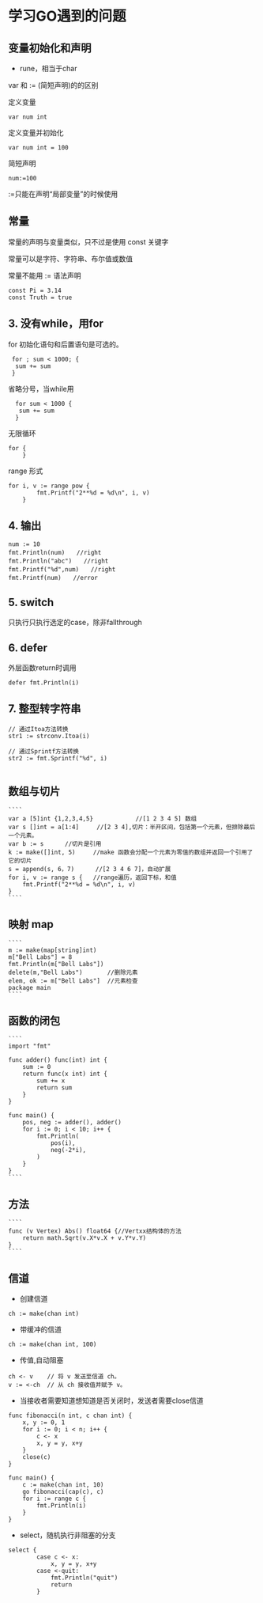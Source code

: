  # 学习GO遇到的问题

## 变量初始化和声明
- rune，相当于char

var 和 := (简短声明)的的区别


定义变量

````var num int````

定义变量并初始化

````var num int = 100````

简短声明

````num:=100````

:=只能在声明“局部变量”的时候使用


##  常量

常量的声明与变量类似，只不过是使用 const 关键字

常量可以是字符、字符串、布尔值或数值

常量不能用 := 语法声明

````
const Pi = 3.14
const Truth = true
````

## 3. 没有while，用for
for 初始化语句和后置语句是可选的。

````
 for ; sum < 1000; {
  sum += sum
 }
````
 省略分号，当while用
 
````
  for sum < 1000 {
   sum += sum
  }
````

无限循环

````
for {
	}
````

range 形式

````
for i, v := range pow {
		fmt.Printf("2**%d = %d\n", i, v)
	}
````

## 4. 输出

````
num := 10
fmt.Println(num)　　//right
fmt.Println("abc")　　//right
fmt.Printf("%d",num)　　//right
fmt.Printf(num)　　//error
````

## 5. switch

只执行只执行选定的case，除非fallthrough

## 6. defer

外层函数return时调用

````defer fmt.Println(i)````

## 7. 整型转字符串

````
// 通过Itoa方法转换
str1 := strconv.Itoa(i)

// 通过Sprintf方法转换
str2 := fmt.Sprintf("%d", i)
 
````

## 数组与切片

	````
	var a [5]int {1,2,3,4,5}            //[1 2 3 4 5] 数组
	var s []int = a[1:4]     //[2 3 4],切片：半开区间，包括第一个元素，但排除最后一个元素。
	var b := s		//切片是引用
	k := make([]int, 5)     //make 函数会分配一个元素为零值的数组并返回一个引用了它的切片	
	s = append(s, 6，7)  	//[2 3 4 6 7]，自动扩展
	for i, v := range s { 	//range遍历，返回下标，和值
		fmt.Printf("2**%d = %d\n", i, v)
	}
	````
## 映射 map
	````
	m := make(map[string]int)
	m["Bell Labs"] = 8
	fmt.Println(m["Bell Labs"])
	delete(m,"Bell Labs")		//删除元素
	elem, ok := m["Bell Labs"]	//元素检查
	package main
	````
## 函数的闭包
	````
	import "fmt"

	func adder() func(int) int {
		sum := 0
		return func(x int) int {
			sum += x
			return sum
		}
	}

	func main() {
		pos, neg := adder(), adder()
		for i := 0; i < 10; i++ {
			fmt.Println(
				pos(i),
				neg(-2*i),
			)
		}
	}
	````	

## 方法
	````
	func (v Vertex) Abs() float64 {//Vertxx结构体的方法
		return math.Sqrt(v.X*v.X + v.Y*v.Y)
	}
	````
## 信道

- 创建信道

````
ch := make(chan int)

````

- 带缓冲的信道
````
ch := make(chan int, 100)

````

- 传值,自动阻塞


````
ch <- v    // 将 v 发送至信道 ch。
v := <-ch  // 从 ch 接收值并赋予 v。

````

- 当接收者需要知道想知道是否关闭时，发送者需要close信道
````
func fibonacci(n int, c chan int) {
	x, y := 0, 1
	for i := 0; i < n; i++ {
		c <- x
		x, y = y, x+y
	}
	close(c)
}

func main() {
	c := make(chan int, 10)
	go fibonacci(cap(c), c)
	for i := range c {
		fmt.Println(i)
	}
}

````

- select，随机执行非阻塞的分支
````
select {
		case c <- x:
			x, y = y, x+y
		case <-quit:
			fmt.Println("quit")
			return
		}

````
